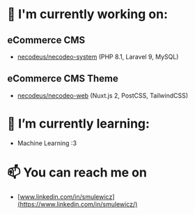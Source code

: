 # 🔭 I'm currently working on:

## eCommerce CMS
- [necodeus/necodeo-system](https://github.com/necodeus/necodeo-system) (PHP 8.1, Laravel 9, MySQL)



## eCommerce CMS Theme
- [necodeus/necodeo-web](https://github.com/necodeus/necodeo-web) (Nuxt.js 2, PostCSS, TailwindCSS)

# 🌱 I’m currently learning:
- Machine Learning :3

# 📫 You can reach me on
- [www.linkedin.com/in/smulewicz](https://www.linkedin.com/in/smulewicz/)
